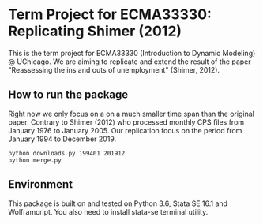 # Term Project for ECMA33330: Replicating Shimer (2012)

This is the term project for ECMA33330 (Introduction to Dynamic Modeling) @ UChicago. We are aiming to replicate and extend the result of the paper "Reassessing the ins and outs of unemployment" (Shimer, 2012).

## How to run the package
Right now we only focus on a on a much smaller time span than the original paper. Contrary to Shimer (2012) who processed monthly CPS files from January 1976 to January 2005. Our replication focus on the period from January 1994 to December 2019. 
```
python downloads.py 199401 201912
python merge.py
```

## Environment
This package is built on and tested on Python 3.6, Stata SE 16.1 and Wolframcript. You also need to install stata-se terminal utility.
